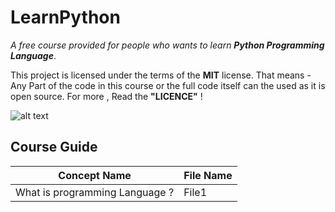 # LearnPython
*A free course provided for people who wants to learn **Python Programming Language***.

This project is licensed under the terms of the **MIT** license. 
That means - Any Part of the code in this course or the full code itself can the used as it is  open source. 
For more , Read the **"LICENCE"** !

![alt text](https://images.app.goo.gl/QcihxAgpNNeZ8nLn6)


## Course Guide

Concept Name | File Name 
------------ | -----------
What is programming Language ? | File1
